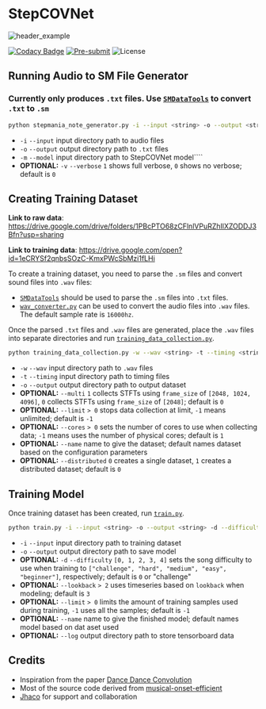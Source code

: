 # StepCOVNet

![header_example](https://github.com/cpuguy96/StepCOVNet/blob/master/resources/header_example.gif)

[![Codacy Badge](https://app.codacy.com/project/badge/Grade/f9f66f23071c45f194cd6b429f2bb508)](https://www.codacy.com/gh/cpuguy96/StepCOVNet/dashboard?utm_source=github.com&amp;utm_medium=referral&amp;utm_content=cpuguy96/StepCOVNet&amp;utm_campaign=Badge_Grade)
[![Pre-submit](https://github.com/cpuguy96/StepCOVNet/actions/workflows/pre-submit.yml/badge.svg)](https://github.com/cpuguy96/StepCOVNet/actions/workflows/pre-submit.yml)
![License](https://img.shields.io/badge/License-Apache%202.0-blue.svg)

## Running Audio to SM File Generator

### Currently only produces `.txt` files. Use [`SMDataTools`](https://github.com/jhaco/SMDataTools) to convert `.txt` to `.sm`

```.bash
python stepmania_note_generator.py -i --input <string> -o --output <string> --model <string> -v --verbose <int>
```

* `-i` `--input` input directory path to audio files
* `-o` `--output` output directory path to `.txt` files
* `-m` `--model` input directory path to StepCOVNet model````
* **OPTIONAL:** `-v` `--verbose` `1` shows full verbose, `0` shows no verbose; default is `0`

## Creating Training Dataset
**Link to raw data**: <https://drive.google.com/drive/folders/1PBcPTO68zCFlnlVPuRZhIlXZODDJ3Bfn?usp=sharing>

**Link to training data**: <https://drive.google.com/open?id=1eCRYSf2qnbsSOzC-KmxPWcSbMzi1fLHi>

To create a training dataset, you need to parse the `.sm` files and convert sound files into `.wav` files:

* [`SMDataTools`](https://github.com/jhaco/SMDataTools) should be used to parse the `.sm` files into `.txt` files.
* [`wav_converter.py`](https://github.com/cpuguy96/StepCOVNet/blob/master/wav_converter.py) can be used to convert the
  audio files into `.wav` files. The default sample rate is `16000hz`.

Once the parsed `.txt` files and `.wav` files are generated, place the `.wav` files into separate directories and
run [`training_data_collection.py`](https://github.com/cpuguy96/StepCOVNet/blob/master/stepcovnet/data_collection/training_data_collection.py).

```.bash
python training_data_collection.py -w --wav <string> -t --timing <string> -o --output <string> --multi <int> --limit <int> --cores <int> --name <string> --distributed <int>
```

* `-w` `--wav` input directory path to `.wav` files
* `-t` `--timing` input directory path to timing files
* `-o` `--output` output directory path to output dataset
* **OPTIONAL:** `--multi` `1` collects STFTs using `frame_size` of `[2048, 1024, 4096]`, `0` collects STFTs
  using `frame_size` of `[2048]`; default is `0`
* **OPTIONAL:** `--limit` `> 0` stops data collection at limit, `-1` means unlimited; default is `-1`
* **OPTIONAL:** `--cores` `> 0` sets the number of cores to use when collecting data; `-1` means uses the number of
  physical cores; default is `1`
* **OPTIONAL:** `--name` name to give the dataset; default names dataset based on the configuration parameters
* **OPTIONAL:** `--distributed` `0` creates a single dataset, `1` creates a distributed dataset; default is `0`

## Training Model

Once training dataset has been created, run [`train.py`](https://github.com/cpuguy96/StepCOVNet/blob/master/train.py).

```.bash
python train.py -i --input <string> -o --output <string> -d --difficulty <int> --lookback <int> --limit <int> --name <string> --log <string>
``` 

* `-i` `--input` input directory path to training dataset
* `-o` `--output` output directory path to save model
* **OPTIONAL:** `-d` `--difficulty` `[0, 1, 2, 3, 4]` sets the song difficulty to use when training
  to `["challenge", "hard", "medium", "easy", "beginner"]`, respectively; default is `0` or "challenge"
* **OPTIONAL:** `--lookback` `> 2` uses timeseries based on `lookback` when modeling; default is `3`
* **OPTIONAL:** `--limit` `> 0` limits the amount of training samples used during training, `-1` uses all the samples;
  default is `-1`
* **OPTIONAL:** `--name` name to give the finished model; default names model based on dat aset used
* **OPTIONAL:** `--log` output directory path to store tensorboard data

## Credits

* Inspiration from the paper [Dance Dance Convolution](https://arxiv.org/pdf/1703.06891.pdf)
* Most of the source code derived from [musical-onset-efficient](https://github.com/ronggong/musical-onset-efficient)
* [Jhaco](https://github.com/jhaco) for support and collaboration 
